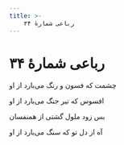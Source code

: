 ```yaml
---
title: >-
    رباعی شمارهٔ ۳۴
---
```

# رباعی شمارهٔ ۳۴

<div class="b" id="bn1"><div class="m1"><p>چشمت که فسون و رنگ می‌بارد از او</p></div>
<div class="m2"><p>افسوس که تیر جنگ می‌بارد از او</p></div></div>
<div class="b" id="bn2"><div class="m1"><p>بس زود ملول گشتی از همنفسان</p></div>
<div class="m2"><p>آه از دل تو که سنگ می‌بارد از او</p></div></div>